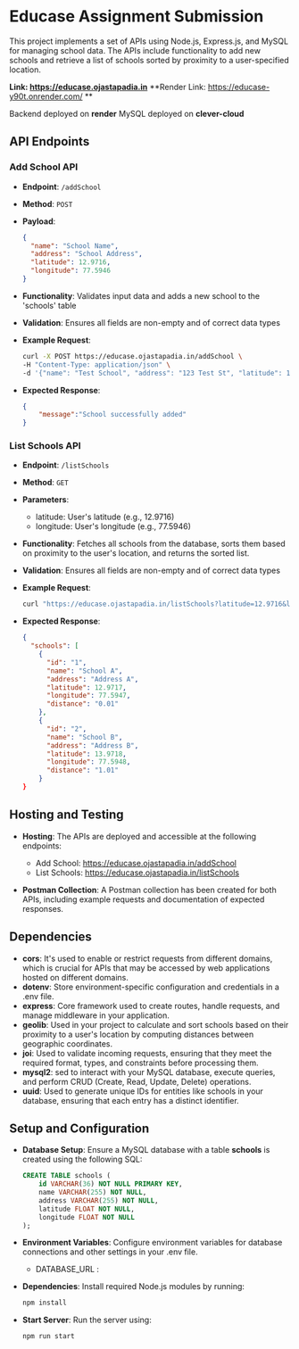 # Educase Assignment Submission
This project implements a set of APIs using Node.js, Express.js, and MySQL for managing school data. The APIs include functionality to add new schools and retrieve a list of schools sorted by proximity to a user-specified location.

**Link: https://educase.ojastapadia.in**
**Render Link: https://educase-y90t.onrender.com/ **

Backend deployed on **render**
MySQL deployed on **clever-cloud**

## API Endpoints

### Add School API
- **Endpoint**: `/addSchool`
- **Method**: `POST`
- **Payload**: 
  ```json
  {
    "name": "School Name",
    "address": "School Address",
    "latitude": 12.9716,
    "longitude": 77.5946
  }
  ```

- **Functionality**: Validates input data and adds a new school to the 'schools' table
- **Validation**: Ensures all fields are non-empty and of correct data types
- **Example Request**:
    ```bash
    curl -X POST https://educase.ojastapadia.in/addSchool \
    -H "Content-Type: application/json" \
    -d '{"name": "Test School", "address": "123 Test St", "latitude": 12.9716, "longitude": 77.5946}'
    ```
- **Expected Response**:
    ```json
    {
        "message":"School successfully added"
    }
    ```

### List Schools API
- **Endpoint**: `/listSchools`
- **Method**: `GET`
- **Parameters**:
    - latitude: User's latitude (e.g., 12.9716)
    - longitude: User's longitude (e.g., 77.5946)

- **Functionality**: Fetches all schools from the database, sorts them based on proximity to the user's location, and returns the sorted list. 
- **Validation**: Ensures all fields are non-empty and of correct data types
- **Example Request**:
    ```bash
    curl "https://educase.ojastapadia.in/listSchools?latitude=12.9716&longitude=77.5946"
    ```
- **Expected Response**:
    ```json
    {
      "schools": [
        {
          "id": "1",
          "name": "School A",
          "address": "Address A",
          "latitude": 12.9717,
          "longitude": 77.5947,
          "distance": "0.01"
        },
        {
          "id": "2",
          "name": "School B",
          "address": "Address B",
          "latitude": 13.9718,
          "longitude": 77.5948,
          "distance": "1.01"
        }
    }
    ```


## Hosting and Testing
- **Hosting**: The APIs are deployed and accessible at the following endpoints:

    - Add School: https://educase.ojastapadia.in/addSchool
    - List Schools: https://educase.ojastapadia.in/listSchools

- **Postman Collection**: A Postman collection has been created for both APIs, including example requests and documentation of expected responses.

## Dependencies

- **cors**: It's used to enable or restrict requests from different domains, which is crucial for APIs that may be accessed by web applications hosted on different domains.
- **dotenv**: Store environment-specific configuration and credentials in a .env file.
- **express**: Core framework used to create routes, handle requests, and manage middleware in your application.
- **geolib**: Used in your project to calculate and sort schools based on their proximity to a user's location by computing distances between geographic coordinates.
- **joi**: Used to validate incoming requests, ensuring that they meet the required format, types, and constraints before processing them.
- **mysql2**: sed to interact with your MySQL database, execute queries, and perform CRUD (Create, Read, Update, Delete) operations.
- **uuid**: Used to generate unique IDs for entities like schools in your database, ensuring that each entry has a distinct identifier.

## Setup and Configuration
- **Database Setup**: Ensure a MySQL database with a table **schools** is created using the following SQL:
    ```sql
    CREATE TABLE schools (
        id VARCHAR(36) NOT NULL PRIMARY KEY,
        name VARCHAR(255) NOT NULL,
        address VARCHAR(255) NOT NULL,
        latitude FLOAT NOT NULL,
        longitude FLOAT NOT NULL
    );
    ```

- **Environment Variables**: Configure environment variables for database connections and other settings in your .env file.
  - DATABASE_URL : <your-database-url>

- **Dependencies**: Install required Node.js modules by running:
    ```bash
    npm install
    ```

- **Start Server**: Run the server using:
    ```bash
    npm run start
    ```
